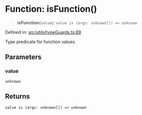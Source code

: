 # Function: isFunction()

> **isFunction**(`value`): `value is (args: unknown[]) => unknown`

Defined in: [src/utils/typeGuards.ts:69](https://github.com/Nick2bad4u/Uptime-Watcher/blob/3cce0c3b352c8390536ca3c7399ece50a05faf18/src/utils/typeGuards.ts#L69)

Type predicate for function values.

## Parameters

### value

`unknown`

## Returns

`value is (args: unknown[]) => unknown`
